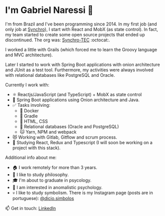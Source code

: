 # I'm Gabriel Naressi 🎩

I'm from Brazil and I've been programming since 2014. In my first job (and only job at [Synchro](https://www.synchro.com.br)), I start with React and MobX (as state control). In fact, my team started to create some open source projects that ended up discontinued. The org was: [Synchro-TEC](https://github.com/orgs/Synchro-TEC/dashboard) :octocat:.

I worked a little with Grails (which forced me to learn the Groovy language and MVC architecture).

Later I started to work with Spring Boot applications with onion architecture and JUnit as a test tool. Furthermore, my activities were always involved with relational databases like PostgreSQL and Oracle.

Currently I work with:

- ⚛️ Reactjs/JavaScript (and TypeScript) + MobX as state control
- 🍃 Spring Boot applications using Onion architecture and Java.
- ✅ Tasks involving:
  - 🐳 Docker
  - 🐘 Gradle
  - 💄 HTML, CSS
  - 💾 Relational databases (Oracle and PostgreSQL)
  - 🐱 Yarn, NPM and webpack
- 😻 Working with Gitlab, Gitflow and scrum process.
- 🌱 Studying React, Redux and Typescript (I will soon be working on a project with this stack).

Additional info about me:

- 🏠 I work remotely for more than 3 years.
- 🧠 I like to study philosophy.
- 🎓 I'm about to graduate in psycology.
- 👻 I am interested in anomalistic psychology.
- 💀 I like to study symbolism. There is my Instagram page (posts are in portuguese): [@dicio.simbolos](https://www.instagram.com/dicio.simbolos/)

📫 Get in touch: [LinkedIn](https://www.linkedin.com/in/gabriel-naressi-3234a6118/)
